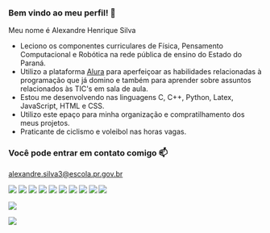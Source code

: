 ### Bem vindo ao meu perfil! 👋

Meu nome é Alexandre Henrique Silva

- Leciono os componentes curriculares de Física, Pensamento Computacional e Robótica na rede pública de ensino do Estado do Paraná.
- Utilizo a plataforma [Alura](https://www.alura.com.br) para aperfeiçoar as habilidades relacionadas à programação que já domino e também para aprender sobre assuntos relacionados às TIC's em sala de aula. 
- Estou me desenvolvendo nas linguagens C, C++, Python, Latex, JavaScript, HTML e CSS.
- Utilizo este epaço para minha organização e compratilhamento dos meus projetos.
- Praticante de ciclismo e voleibol nas horas vagas.

### Você pode entrar em contato comigo 📫

alexandre.silva3@escola.pr.gov.br

![](https://img.shields.io/badge/PlayStation-003791?style=for-the-badge&logo=playstation&logoColor=white)
![](https://img.shields.io/badge/CSS3-1572B6?style=for-the-badge&logo=css3&logoColor=white)
![](https://img.shields.io/badge/HTML5-E34F26?style=for-the-badge&logo=html5&logoColor=white)
![](https://img.shields.io/badge/JavaScript-323330?style=for-the-badge&logo=javascript&logoColor=F7DF1E)
![](https://img.shields.io/badge/LaTeX-47A141?style=for-the-badge&logo=LaTeX&logoColor=white)
![](https://img.shields.io/badge/Arduino-00979D?style=for-the-badge&logo=Arduino&logoColor=white)
![](https://img.shields.io/badge/micro:bit-00ED00?style=for-the-badge&logo=micro:bit&logoColor=white)
![](https://img.shields.io/badge/Raspberry%20Pi-A22846?style=for-the-badge&logo=Raspberry%20Pi&logoColor=white)
![](https://img.shields.io/badge/sublime_text-%23575757.svg?&style=for-the-badge&logo=sublime-text&logoColor=important)
![](https://img.shields.io/badge/VSCode-0078D4?style=for-the-badge&logo=visual%20studio%20code&logoColor=white)

![](https://media.tenor.com/GfSX-u7VGM4AAAAC/coding.gif)

![](https://media.tenor.com/7nUicBg467QAAAAC/bunny-rabbit.gif)

<!--
**ProfAlexandrePC/ProfAlexandrePC** is a ✨ _special_ ✨ repository because its `README.md` (this file) appears on your GitHub profile.
-->

